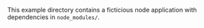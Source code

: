 This example directory contains a ficticious node application with dependencies in `node_modules/`.

